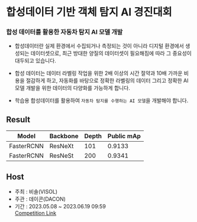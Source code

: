 # 합성데이터 기반 객체 탐지 AI 경진대회

### 합성 데이터를 활용한 자동차 탐지 AI 모델 개발
- 합성데이터란 실제 환경에서 수집되거나 측정되는 것이 아니라 디지털 환경에서 생성되는 데이터셋으로,  최근 방대한 양질의 데이터셋이 필요해짐에 따라 그 중요성이 대두되고 있습니다.

- 합성 데이터는 데이터 라벨링 작업을 위한 2배 이상의 시간 절약과 10배 가까운 비용을 절감하게 하고, 자동화를 바탕으로 정확한 라벨링의 데이터 그리고 정확한 AI 모델 개발을 위한 데이터의 다양화를 가능하게 합니다.



- 학습용 합성데이터를 활용하여 `자동차 탐지를 수행하는 AI 모델`을 개발해야 합니다.

## Result
| Model    | Backbone | Depth |Public mAp |
|----------|---------|-------|------------|
| FasterRCNN | ResNeXt | 101   |0.9133|
| FasterRCNN | ResNeSt | 200   |0.9341|

## Host
- 주최 : 비솔(VISOL)  
- 주관 : 데이콘(DACON)
- 기간 : 2023.05.08 ~ 2023.06.19 09:59  
[Competition Link](https://dacon.io/competitions/official/236107/overview/description)
